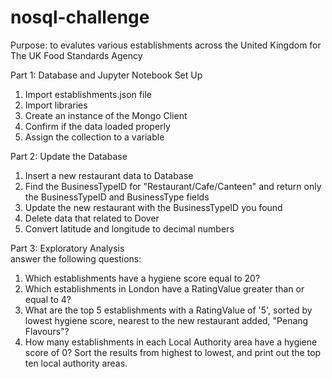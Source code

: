 # nosql-challenge
Purpose: to evalutes various establishments across the United Kingdom for The UK Food Standards Agency <br>

Part 1: Database and Jupyter Notebook Set Up<br>
1. Import establishments.json file<br>
2. Import libraries <br>
3. Create an instance of the Mongo Client<br>
4. Confirm if the data loaded properly<br>
5. Assign the collection to a variable <br>

Part 2: Update the Database<br>
1. Insert a new restaurant data to Database <br>
2. Find the BusinessTypeID for "Restaurant/Cafe/Canteen" and return only the BusinessTypeID and BusinessType fields <br>
3. Update the new restaurant with the BusinessTypeID you found<br>
4. Delete data that related to Dover <br>
5. Convert latitude and longitude to decimal numbers<br>

Part 3: Exploratory Analysis <br>
answer the following questions:<br>
1. Which establishments have a hygiene score equal to 20?<br>
2. Which establishments in London have a RatingValue greater than or equal to 4? <br>
3. What are the top 5 establishments with a RatingValue of '5', sorted by lowest hygiene score, nearest to the new restaurant added, "Penang Flavours"?<br>
4. How many establishments in each Local Authority area have a hygiene score of 0? Sort the results from highest to lowest, and print out the top ten local authority areas.<br>
